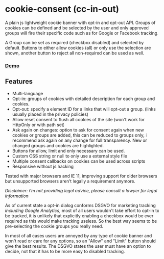 # cookie-consent (cc-in-out)
A plain js lightweight cookie banner with opt-in and opt-out API. Groups of cookies can be defined and be selected by the user and only approved groups
will fire their specific code such as for Google or Facebook tracking.

A Group can be set as required (checkbox disabled) and selected by default. Buttons to either allow cookies (all) or only use the selection
are shown, another button to reject all non-required can be used as well.

### [Demo](https://mevedia.com/share/cookieconsent/)

## Features

- Multi-language
- Opt-in: groups of cookies with detailed description for each group and cookies.
- Opt-out: specify a element ID for a links that will opt-out a group. (links usually placed in the privacy policies)
- Allow reset consent to flush all cookies of the site (won't work for HttpOnly or with path set)
- Ask again on changes: option to ask for consent again when new cookies or groups are added, this can be reduced to groups only, i recommend ask again on any change for full transparency. New or changed groups and cookies are highlighted.
- Buttons for allow, limit and only necessary can be used.
- Custom CSS string or null to only use a external style file
- Multiple consent callbacks on cookies can be used across scripts
- Responsive without js hacking

Tested with major browsers and IE 11, improving support for older browsers but unsupported browsers aren't legally a requirement anymore.

*Disclaimer: i'm not providing legal advice, please consult a lawyer for legal information*

As of current state a opt-in dialog conforms DSGVO for marketing tracking *including Google Analytics*, most of all users wouldn't take
effort to opt-in to be tracked, it is unlikely that explicitly enabling a checkbox would be ever required as this
would make tracking useless. So the best way seems to be pre-selecting the cookie groups you really need.

In most of all cases users are annoyed by any type of cookie banner and won't read or care for any options, so
an "Allow" and "Limit" button should give the best results. The DSGVO states the user must have an option to decide,
not that it has to be more easy to disabled tracking.
